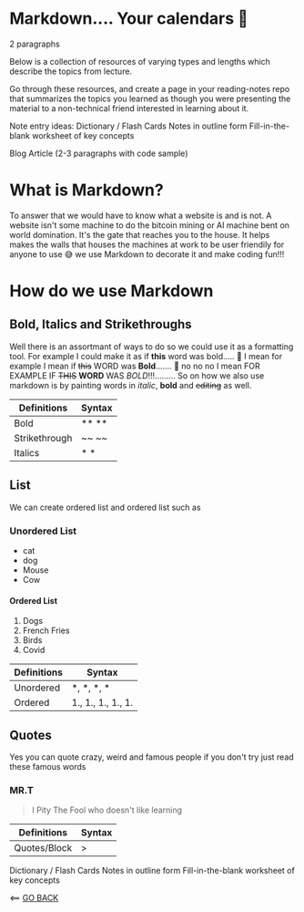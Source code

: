 # Markdown.... Your calendars 📆
  2 paragraphs
  
Below is a collection of resources of varying types and lengths which describe the topics from lecture.

Go through these resources, and create a page in your reading-notes repo that summarizes the topics you learned as though you were presenting the material to a non-technical friend interested in learning about it.

Note entry ideas:
Dictionary / Flash Cards
Notes in outline form
Fill-in-the-blank worksheet of key concepts


Blog Article (2-3 paragraphs with code sample)
# What is Markdown?
To answer that we would have to know what a website is and is not. A website isn't some machine to do the bitcoin mining or AI machine bent on world domination. It's the gate that reaches you to the house. It helps makes the walls that houses the machines at work to be user friendily for anyone to use 😅 we use Markdown to decorate it and make coding fun!!!

# How do we use Markdown
## Bold, Italics and Strikethroughs
Well there is an assortmant of ways to do so we could use it as a formatting tool. For example I could make it as if **this** word was bold..... 😬 I mean for example I mean if ~~this~~ WORD was **Bold**....... 🤦‍ no no no I mean FOR EXAMPLE IF ~~THIS~~ **WORD** WAS *BOLD*!!!......... So on how we also use markdown is by painting words in  *italic*, **bold** and ~~editing~~ as well. 

| Definitions |         Syntax          |
| ----------- | ----------------------- |
| Bold | ** ** |
| Strikethrough | ~~ ~~ |
| Italics | * * |

## List
We can create ordered list and ordered list such as

### Unordered List
* cat
* dog
* Mouse
* Cow


#### Ordered List
1. Dogs
1. French Fries
1. Birds
1. Covid


| Definitions |         Syntax          |
| ----------- | ----------------------- |
| Unordered | *, *, *, * |
| Ordered | 1., 1., 1., 1., 1. |


## Quotes
Yes you can quote crazy, weird and famous people if you don't try just read these famous words


### MR.T
> I Pity The Fool who doesn't like learning 

| Definitions |         Syntax          |
| ----------- | ----------------------- |
| Quotes/Block | > |

Dictionary / Flash Cards
Notes in outline form
Fill-in-the-blank worksheet of key concepts






<== [GO BACK](README.md)
